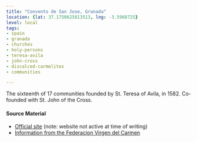 ```yaml
---
title: "Convento de San Jose, Granada"
location: {lat: 37.1750625813513, lng: -3.5968725}
level: local
tags:
- spain
- granada
- churches
- holy-persons
- teresa-avila
- john-cross
- discalced-carmelites
- communities

---
```



The sixteenth of 17 communities founded by St. Teresa of Avila, in 1582.  Co-founded with St. John of the Cross.

#### Source Material

* [Official site](http://www.carmelitasdescalzasgranada.es/) (note: website not active at time of writing)
* [Information from the Federacion Virgen del Carmen](https://federacionvirgendelcarmen.wordpress.com/conventos/convento-de-san-jose-granada/)





